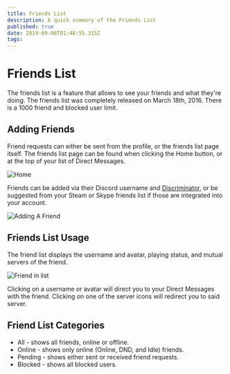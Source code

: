 ```yaml
---
title: Friends List
description: A quick summary of the Friends List
published: true
date: 2019-09-06T01:48:55.315Z
tags: 
---
```


# Friends List
The friends list is a feature that allows to see your friends and what they're doing. The friends list was completely released on March 18th, 2016. There is a 1000 friend and blocked user limit.

## Adding Friends
Friend requests can either be sent from the profile, or the friends list page itself. The friends list page can be found when clicking the Home button, or at the top of your list of Direct Messages. 

![Home](https://raw.githubusercontent.com/DiscordiaWiki/wiki/master/uploads/direct-messages/home.png "Home")

Friends can be added via their Discord username and [Discriminator](https://discordia.me/discriminator), or be suggested from your Steam or Skype friends list if those are integrated into your account. 

![Adding A Friend](https://raw.githubusercontent.com/DiscordiaWiki/wiki/master/uploads/friends-list/adding-a-friend.png "Adding a friend")

## Friends List Usage
The friend list displays the username and avatar, playing status, and mutual servers of the friend. 

![Friend in list](https://raw.githubusercontent.com/DiscordiaWiki/wiki/master/uploads/aftrebh.png "Friend in list")

Clicking on a username or avatar will direct you to your Direct Messages with the friend. Clicking on one of the server icons will redirect you to said server.

## Friend List Categories

* All - shows all friends, online or offline.
* Online - shows only online (Online, DND, and Idle) friends.
* Pending - shows either sent or received friend requests.
* Blocked - shows all blocked users.
